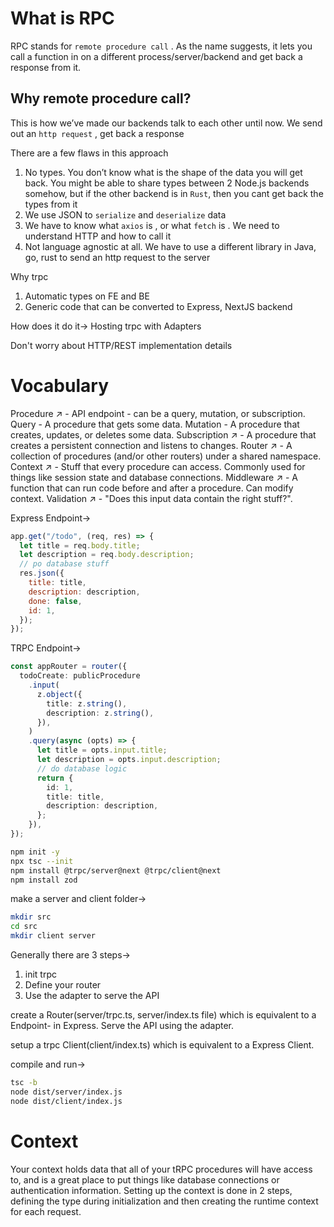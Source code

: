 # What is RPC

RPC stands for `remote procedure call` . As the name suggests, it lets you call a function in on a different process/server/backend and get back a response from it.

## Why remote procedure call?

This is how we’ve made our backends talk to each other until now.
We send out an `http request` , get back a response

There are a few flaws in this approach

1. No types. You don’t know what is the shape of the data you will get back. You might be able to share types between 2 Node.js backends somehow, but if the other backend is in `Rust`, then you cant get back the types from it
2. We use JSON to `serialize` and `deserialize` data
3. We have to know what `axios` is , or what `fetch` is . We need to understand HTTP and how to call it
4. Not language agnostic at all. We have to use a different library in Java, go, rust to send an http request to the server

Why trpc

1. Automatic types on FE and BE
2. Generic code that can be converted to Express, NextJS backend

How does it do it->
Hosting trpc with Adapters

Don't worry about HTTP/REST implementation details

# Vocabulary

Procedure ↗ - API endpoint - can be a query, mutation, or subscription.
Query - A procedure that gets some data.
Mutation - A procedure that creates, updates, or deletes some data.
Subscription ↗ - A procedure that creates a persistent connection and listens to changes.
Router ↗ - A collection of procedures (and/or other routers) under a shared namespace.
Context ↗ - Stuff that every procedure can access. Commonly used for things like session state and database connections.
Middleware ↗ - A function that can run code before and after a procedure. Can modify context.
Validation ↗ - "Does this input data contain the right stuff?".

Express Endpoint->

```js
app.get("/todo", (req, res) => {
  let title = req.body.title;
  let description = req.body.description;
  // po database stuff
  res.json({
    title: title,
    description: description,
    done: false,
    id: 1,
  });
});
```

TRPC Endpoint->

```ts
const appRouter = router({
  todoCreate: publicProcedure
    .input(
      z.object({
        title: z.string(),
        description: z.string(),
      }),
    )
    .query(async (opts) => {
      let title = opts.input.title;
      let description = opts.input.description;
      // do database logic
      return {
        id: 1,
        title: title,
        description: description,
      };
    }),
});
```

```bash
npm init -y
npx tsc --init
npm install @trpc/server@next @trpc/client@next
npm install zod
```

make a server and client folder->

```bash
mkdir src
cd src
mkdir client server
```

Generally there are 3 steps->

1. init trpc
2. Define your router
3. Use the adapter to serve the API

create a Router(server/trpc.ts, server/index.ts file) which is equivalent to a Endpoint- in Express.
Serve the API using the adapter.

setup a trpc Client(client/index.ts) which is equivalent to a Express Client.

compile and run->

```bash
tsc -b
node dist/server/index.js
node dist/client/index.js
```

# Context

Your context holds data that all of your tRPC procedures will have access to, and is a great place to put things like database connections or authentication information.
Setting up the context is done in 2 steps, defining the type during initialization and then creating the runtime context for each request.
